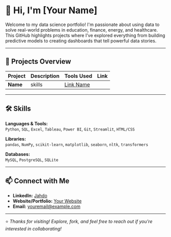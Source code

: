 # 👋 Hi, I'm [Your Name]

Welcome to my data science portfolio! I'm passionate about using data to solve real-world problems in education, finance, energy, and healthcare. This GitHub highlights projects where I’ve explored everything from building predictive models to creating dashboards that tell powerful data stories.

---

## 📁 Projects Overview

| Project | Description | Tools Used | Link |
|--------|-------------|------------|------|
| **Name** | skills | [Link Name](https://www.linkedin.com/in/jahdo-vanterpool/) |


---

## 🛠️ Skills

**Languages & Tools:**  
`Python`, `SQL`, `Excel`, `Tableau`, `Power BI`, `Git`, `Streamlit`, `HTML/CSS`  

**Libraries:**  
`pandas`, `NumPy`, `scikit-learn`, `matplotlib`, `seaborn`, `nltk`, `transformers`

**Databases:**  
`MySQL`, `PostgreSQL`, `SQLite`

---

## 📫 Connect with Me

- **LinkedIn:** [Jahdo]([#](https://www.linkedin.com/in/jahdo-vanterpool/))
- **Website/Portfolio:** [Your Website](#)
- **Email:** [youremail@example.com](mailto:youremail@example.com)

---

⭐ _Thanks for visiting! Explore, fork, and feel free to reach out if you're interested in collaborating!_
